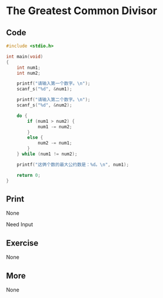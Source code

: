 # The Greatest Common Divisor

## Code

```C
#include <stdio.h>

int main(void)
{
	int num1;
	int num2;

	printf("请输入第一个数字。\n");
	scanf_s("%d", &num1);

	printf("请输入第二个数字。\n");
	scanf_s("%d", &num2);

	do {
		if (num1 > num2) {
			num1 -= num2;
		}
		else {
			num2 -= num1;
		}
	} while (num1 != num2);

	printf("这俩个数的最大公约数是：%d。\n", num1);

	return 0;
}
```

## Print

None

Need Input

## Exercise

None

## More

None

